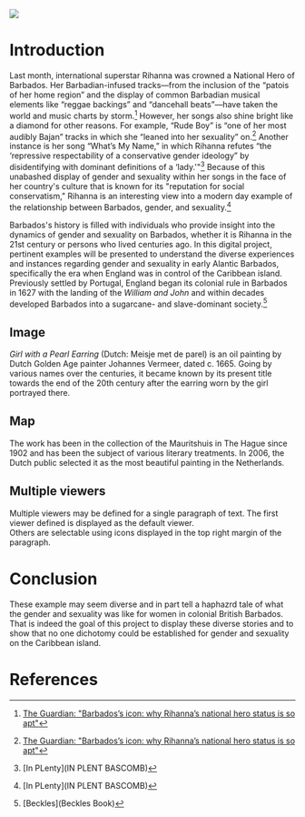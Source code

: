 <a href="https://juncture-digital.org/tylerohorton/GenderinEarlyAtlanticBarbados"><img src="https://juncture-digital.org/images/ve-button.png"></a>

<param ve-config 
       title="Gender and Sexuality in Early Atlantic Barbados"
       author="Tyler Horton - 
       HIST 1353 -
       Dr. Genkins"
       banner="https://cdn.britannica.com/92/183592-050-543FD867/World-Data-Locator-Map-Barbados.jpg" 
       layout="vertical">

<!-- Entities discussed throughout the essay are typically defined before the essay text and
     are thus available in all text.  Entity identifiers (QIDs) can be found in either
     Wikipedia or Wikidata (https://www.wikidata.org)> -->
<param ve-entity eid="Q185372"> <!-- Girl with a Pearl Earring painting -->
<param ve-entity eid="Q41264"> <!-- Johannes Vermeer -->
<param ve-entity eid="Q221092"> <!-- Mauritshuis -->
<param ve-entity eid="Q36600"> <!-- The Hague -->

# Introduction

Last month, international superstar Rihanna was crowned a National Hero of Barbados. Her Barbadian-infused tracks—from the inclusion of the “patois of her home region” and the display of common Barbadian musical elements like “reggae backings” and “dancehall beats”—have taken the world and music charts by storm.[^1] However, her songs also shine bright like a diamond for other reasons. For example, “Rude Boy” is “one of her most audibly Bajan” tracks in which she “leaned into her sexuality” on.[^1] Another instance is her song “What’s My Name,” in which Rihanna refutes “the ‘repressive respectability of a conservative gender ideology” by disidentifying with dominant definitions of a ‘lady.'"[^2] Because of this unabashed display of gender and sexuality within her songs in the face of her country's culture that is known for its "reputation for social conservatism," Rihanna is an interesting view into a modern day example of the relationship between Barbados, gender, and sexuality.[^2]
<param ve-image 
       label="Rihanna as seen at the National Hero of Barbados ceremony" 
       description="photograph by Toby Melville" 
       license="PA" 
       url="https://i.guim.co.uk/img/media/a5e58d67902b8d0899a825bdbf7f6bee32397379/0_0_3500_2100/master/3500.jpg?width=620&quality=85&auto=format&fit=max&s=1e9fcfd62d42667b02890446f64096af">
       
Barbados's history is filled with individuals who provide insight into the dynamics of gender and sexuality on Barbados, whether it is Rihanna in the 21st century or persons who lived centuries ago. In this digital project, pertinent examples will be presented to understand the diverse experiences and instances regarding gender and sexuality in early Alantic Barbados, specifically the era when England was in control of the Caribbean island. Previously settled by Portugal, England began its colonial rule in Barbados in 1627 with the landing of the _William and John_ and within decades developed Barbados into a sugarcane- and slave-dominant society.[^3]    


    
## Image

_Girl with a Pearl Earring_ (Dutch: Meisje met de parel) is an oil painting by Dutch Golden Age painter Johannes Vermeer, 
dated c. 1665. Going by various names over the centuries, it became known by its present title towards the end of the 
20th century after the earring worn by the girl portrayed there.
<param ve-image 
       label="Girl with a Pearl Earring" 
       description="painting by Johannes Vermeer" 
       license="public domain" 
       url="https://upload.wikimedia.org/wikipedia/commons/0/0f/1665_Girl_with_a_Pearl_Earring.jpg">

## Map

The work has been in the collection of the Mauritshuis in The Hague since 1902 and has been the subject of various 
literary treatments. In 2006, the Dutch public selected it as the most beautiful painting in the Netherlands.
<param ve-map center="Q36600" zoom="11" prefer-geojson>

## Multiple viewers

Multiple viewers may be defined for a single paragraph of text.  The first viewer defined is displayed as the default viewer.  
Others are selectable using icons displayed in the top right margin of the paragraph.
<param ve-image 
       manifest="https://iiif.juncture-digital.org/manifest/6dd738aed85597cac540ad31dd5818e86ef7f2918c7b43a9eb3123d5538e6e4c">
<param ve-map center="Q36600" zoom="11">

# Conclusion

These example may seem diverse and in part tell a haphazrd tale of what the gender and sexuality was like for women in colonial British Barbados. That is indeed the goal of this project to display these diverse stories and to show that no one dichotomy could be established for gender and sexuality on the Caribbean island.  

# References

[^1]: [The Guardian: "Barbados’s icon: why Rihanna’s national hero status is so apt"](https://www.theguardian.com/music/2021/nov/30/barbadoss-icon-why-rihannas-national-hero-status-is-so-apt)
[^2]: [In PLenty](IN PLENT BASCOMB)
[^3]: [Beckles](Beckles Book)
